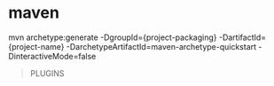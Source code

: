 # maven
mvn archetype:generate -DgroupId={project-packaging}
-DartifactId={project-name}
-DarchetypeArtifactId=maven-archetype-quickstart
-DinteractiveMode=false
>PLUGINS
